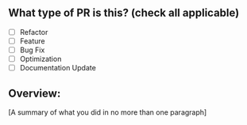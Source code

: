 ## What type of PR is this? (check all applicable)
- [ ] Refactor
- [ ] Feature
- [ ] Bug Fix
- [ ] Optimization
- [ ] Documentation Update

## Overview: 
[A summary of what you did in no more than one paragraph]

